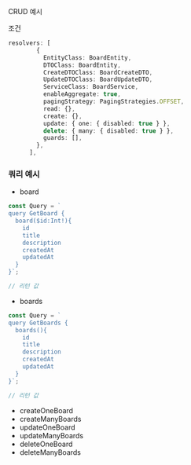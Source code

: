 CRUD 예시

조건

```typescript
resolvers: [
        {
          EntityClass: BoardEntity,
          DTOClass: BoardEntity,
          CreateDTOClass: BoardCreateDTO,
          UpdateDTOClass: BoardUpdateDTO,
          ServiceClass: BoardService,
          enableAggregate: true,
          pagingStrategy: PagingStrategies.OFFSET,
          read: {},
          create: {},
          update: { one: { disabled: true } },
          delete: { many: { disabled: true } },
          guards: [],
        },
      ],
```

### 쿼리 예시

- board

```typescript
const Query = `
query GetBoard {
  board($id:Int!){
    id
    title
    description
    createdAt
    updatedAt
  }
}`;

// 리턴 값
```

- boards

```typescript
const Query = `
query GetBoards {
  boards(){
    id
    title
    description
    createdAt
    updatedAt
  }
}`;

// 리턴 값
```

- createOneBoard
- createManyBoards
- updateOneBoard
- updateManyBoards
- deleteOneBoard
- deleteManyBoards
